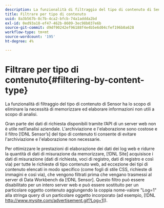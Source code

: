```yaml
---
description: La funzionalità di filtraggio del tipo di contenuto di Sensor ha lo scopo di eliminare la necessità di memorizzare ed elaborare informazioni non utili a scopo di analisi.
title: Filtrare per tipo di contenuto
uuid: 8a3b567b-8c7b-4ca2-bfcb-74a1addda2bd
exl-id: 0ed93a18-ef47-462b-8609-3ec98b037e6b
source-git-commit: d9df90242ef96188f4e4b5e6d04cfef196b0a628
workflow-type: tm+mt
source-wordcount: '195'
ht-degree: 4%

---
```


# Filtrare per tipo di contenuto{#filtering-by-content-type}

La funzionalità di filtraggio del tipo di contenuto di Sensor ha lo scopo di eliminare la necessità di memorizzare ed elaborare informazioni non utili a scopo di analisi.

Gran parte dei dati di richiesta disponibili tramite l’API di un server web non è utile nell’analisi aziendale. L&#39;archiviazione e l&#39;elaborazione sono costose e il filtro [!DNL Sensor’s] del tipo di contenuto ti consente di evitare l&#39;archiviazione e l&#39;elaborazione non necessarie.

Per ottimizzare le prestazioni di elaborazione dei dati dei log web e ridurre la quantità di dati di misurazione da memorizzare, [!DNL Site] acquisisce i dati di misurazione (dati di richiesta, voci di registro, dati di registro e così via) per tutte le richieste di tipo contenuto web, ad eccezione dei tipi di contenuto elencati in modo specifico (come fogli di stile CSS, richieste di immagini e così via), che vengono filtrati prima che vengano trasmessi al server di Data Workbench da [!DNL Sensor]. Questo filtro può essere disabilitato per un intero server web e può essere sostituito per un particolare oggetto contenuto aggiungendo la coppia nome-valore &quot;Log=1&quot; alla stringa query di un particolare oggetto incorporato (ad esempio, [!DNL http://www.mysite.com/advertisement.gif?Log=1]).
